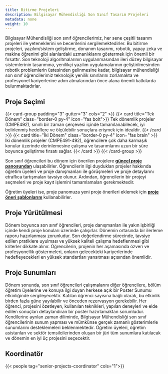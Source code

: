 ```yaml
---
title: Bitirme Projeleri
description: Bilgisayar Mühendisliği Son Sınıf Tasarım Projeleri
metadata: none
weight: 10
---
```


Bilgisayar Mühendisliği son sınıf öğrencilerimiz, her sene çeşitli tasarım projeleri ile yeteneklerini ve becerilerini sergilemektedirler. Bu bitirme projeleri, yazılım/sistem geliştirme, donanım tasarımı, robotik, yapay zeka ve makine öğrenimi gibi alanlardaki uzmanlıklarını göstermek için önemli bir fırsattır. Son teknoloji algoritmalarının uygulanmasından ileri düzey bilgisayar sistemlerinin tasarımına, yenilikçi yazılım uygulamalarının geliştirilmesinden robotik problemlerin üstesinden gelinmesine kadar, bilgisayar mühendisliği son sınıf öğrencilerimiz teknolojik yenilik sınırlarını zorlamakta ve profesyonel kariyerlerine adım atmalarından önce alana önemli katkılarda bulunmaktadırlar.

## Proje Seçimi

{{< card-group padding="3" gutter="3" cols="2" >}}
{{< card title="Tek Dönem" class="border-0 py-4" icon="fas bolt">}}
Tek dönemlik projeler (CMPE492), sınırlı bir zaman çerçevesi içinde tamamlanabilecek, iyi belirlenmiş hedeflere ve ölçülebilir sonuçlara erişmek için idealdir. {{< /card >}}
{{< card title="İki Dönem" class="border-0 py-4" icon="fas brain" >}} İki dönemlik projeler (CMPE491-492), öğrencilere çok daha karmaşık konular üzerinde derinlemesine çalışma ve tasarımlarını uzun bir süre boyunca geliştirme fırsatı sağlar.
{{< /card >}}
{{< /card-group >}}

Son sınıf öğrencileri bu dönem için önerilen projelere [**güncel proje panosundan**](https://github.com/orgs/bouncmpe/projects/16) ulaşabilirler. Öğrencilerin ilgi duydukları projeler hakkında öğretim üyeleri ve proje danışmanları ile görüşmeleri ve proje detaylarını etraflıca tartışmaları tavsiye olunur. Ardından, öğrencilerin bir projeyi seçmeleri ve proje kayıt işlemini tamamlamaları gerekmektedir.

Öğretim üyeleri ise, proje panomuza yeni proje önerileri eklemek için [**proje öneri şablonlarını**](https://github.com/bouncmpe/capstone/issues/new/choose) kullanabilirler.

## Proje Yürütülmesi

Dönem boyunca son sınıf öğrencileri, proje danışmanları ile yakın işbirliği içinde kendi proje konuları üzerinde çalışırlar. Dönemin ortasında bir ilerleme raporu hazırlanması zorunludur. Son değerlendirme sürecinde, tavsiye edilen pratiklere uyulması ve yüksek kaliteli çalışma hedeflenmesi gibi kriterler dikkate alınır. Öğrencilerin, projenin her aşamasında özveri ve profesyonellik göstermeleri, onların gelecekteki kariyerlerinde hedefleyecekleri en yüksek standartları yansıtması açısından önemlidir.

## Proje Sunumları

Dönem sonunda, son sınıf öğrencileri çalışmalarını diğer öğrencilere, bölüm öğretim üyelerine ve konuya ilgi duyan herkese açık bir Poster Sunumu etkinliğinde sergileyecektir. Katılan öğrenci sayısına bağlı olarak, bu etkinlik birden fazla güne yayılabilir ve önceden rezervasyon gerekebilir. Her öğrenci, projesini özetleyen, kullanılan teknikleri, yapılan deneyleri ve elde edilen sonuçları detaylandıran bir poster hazırlamaktan sorumludur. Kendilerine ayrılan zaman diliminde, Bilgisayar Mühendisliği son sınıf öğrencilerinin sunum yapması ve mümkünse gerçek zamanlı gösterimlerle sunumlarını desteklemeleri beklenmektedir. Öğretim üyeleri, öğretim asistanları ve sektör temsilcilerinden oluşan bir jüri tüm sunumlara katılacak ve dönemin en iyi üç projesini seçecektir.

## Koordinatör

{{< people tag="senior-projects-coordinator" cols="1">}}
